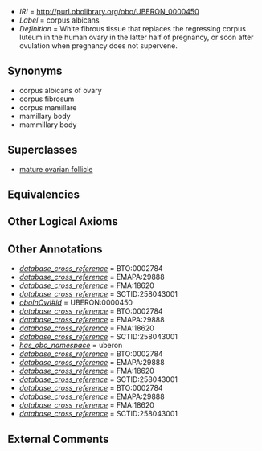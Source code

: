  * *IRI* = http://purl.obolibrary.org/obo/UBERON_0000450
 * *Label* = corpus albicans
 * *Definition* = White fibrous tissue that replaces the regressing corpus luteum in the human ovary in the latter half of pregnancy, or soon after ovulation when pregnancy does not supervene.

## Synonyms

 * corpus albicans of ovary
 * corpus fibrosum
 * corpus mamillare
 * mamillary body
 * mammillary body

## Superclasses

 * [mature ovarian follicle](../../UBERON/82/UBERON_0003982.md)

## Equivalencies


## Other Logical Axioms


## Other Annotations

 * *[database_cross_reference](../../ef/oboInOwl#hasDbXref.md)* = BTO:0002784
 * *[database_cross_reference](../../ef/oboInOwl#hasDbXref.md)* = EMAPA:29888
 * *[database_cross_reference](../../ef/oboInOwl#hasDbXref.md)* = FMA:18620
 * *[database_cross_reference](../../ef/oboInOwl#hasDbXref.md)* = SCTID:258043001
 * *[oboInOwl#id](../../id/oboInOwl#id.md)* = UBERON:0000450
 * *[database_cross_reference](../../ef/oboInOwl#hasDbXref.md)* = BTO:0002784
 * *[database_cross_reference](../../ef/oboInOwl#hasDbXref.md)* = EMAPA:29888
 * *[database_cross_reference](../../ef/oboInOwl#hasDbXref.md)* = FMA:18620
 * *[database_cross_reference](../../ef/oboInOwl#hasDbXref.md)* = SCTID:258043001
 * *[has_obo_namespace](../../ce/oboInOwl#hasOBONamespace.md)* = uberon
 * *[database_cross_reference](../../ef/oboInOwl#hasDbXref.md)* = BTO:0002784
 * *[database_cross_reference](../../ef/oboInOwl#hasDbXref.md)* = EMAPA:29888
 * *[database_cross_reference](../../ef/oboInOwl#hasDbXref.md)* = FMA:18620
 * *[database_cross_reference](../../ef/oboInOwl#hasDbXref.md)* = SCTID:258043001
 * *[database_cross_reference](../../ef/oboInOwl#hasDbXref.md)* = BTO:0002784
 * *[database_cross_reference](../../ef/oboInOwl#hasDbXref.md)* = EMAPA:29888
 * *[database_cross_reference](../../ef/oboInOwl#hasDbXref.md)* = FMA:18620
 * *[database_cross_reference](../../ef/oboInOwl#hasDbXref.md)* = SCTID:258043001

## External Comments

